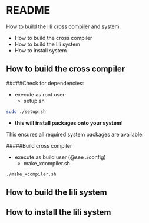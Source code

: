 README
=========

How to build the lili cross compiler and system.

  - How to build the cross compiler
  - How to build the lili system
  - How to install system

How to build the cross compiler
-------------------------------

#####Check for dependencies:

* execute as root user:
  * setup.sh

```sh
sudo ./setup.sh
```

* **this will install packages onto your system!**

This ensures all required system packages are available.

#####Build cross compiler

* execute as build user (@see ./config)
  * make_xcompiler.sh


```sh
./make_xcompiler.sh
```

How to build the lili system
----------------------------

How to install the lili system
-----------------------------


